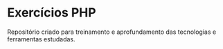 # Exercícios PHP
Repositório criado para treinamento e aprofundamento das tecnologias e ferramentas estudadas.

